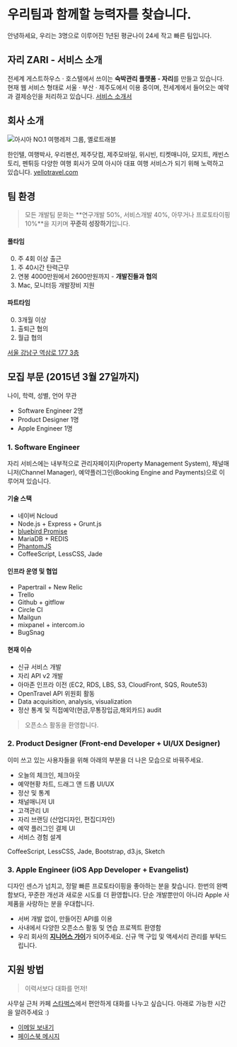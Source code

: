 # 우리팀과 함께할 능력자를 찾습니다.

안녕하세요, 우리는 3명으로 이루어진 1년된 평균나이 24세 작고 빠른 팀입니다. 

## 자리 ZARI - 서비스 소개

전세계 게스트하우스 &middot; 호스텔에서 쓰이는 **숙박관리 플랫폼 - 자리**를 만들고 있습니다. 현재 웹 서비스 형태로 서울 &middot; 부산 &middot; 제주도에서 이용 중이며, 전세계에서 들어오는 예약과 결제승인을 처리하고 있습니다. [서비스 소개서](http://zari.me/introduction)



## 회사 소개

![아시아 NO.1 여행레저 그룹, 옐로트래블](http://www.yellotravel.com/wp-content/uploads/2014/09/logo_yello@2x.png) 

한인텔, 여행박사, 우리펜션, 제주닷컴, 제주모바일, 위시빈, 티켓매니아, 모지트, 캐빈스토리, 펜튀등 다양한 여행 회사가 모여 아시아 대표 여행 서비스가 되기 위해 노력하고 있습니다. [yellotravel.com](http://yellotravel.com/)



## 팀 환경


> 모든 개발팀 문화는 **연구개발 50%, 서비스개발 40%, 아무거나 프로토타이핑 10%**을 지키며 **꾸준히 성장하기**입니다.

#### 풀타임

0. 주 4회 이상 출근 
0. 주 40시간 탄력근무
0. 연봉 4000만원에서 2600만원까지 - **개발진들과 협의**
0. Mac, 모니터등 개발장비 지원

#### 파트타임

0. 3개월 이상
0. 출퇴근 협의
0. 월급 협의 

[서울 강남구 역삼로 177 3층](http://dmaps.kr/oska)


## 모집 부문 (2015년 3월 27일까지)

나이, 학력, 성별, 언어 무관

- Software Engineer 2명
- Product Designer 1명
- Apple Engineer 1명

### 1. Software Engineer

자리 서비스에는 내부적으로 관리자페이지(Property Management System), 채널매니저(Channel Manager), 예약플러그인(Booking Engine and Payments)으로 이루어져 있습니다. 

#### 기술 스택

- 네이버 Ncloud
- Node.js + Express + Grunt.js
- [bluebird Promise](https://github.com/petkaantonov/bluebird)
- MariaDB + REDIS
- [PhantomJS](http://phantomjs.org)
- CoffeeScript, LessCSS, Jade

#### 인프라 운영 및 협업

- Papertrail + New Relic
- Trello
- Github + gitflow
- Circle CI
- Mailgun
- mixpanel + intercom.io
- BugSnag

#### 현재 이슈

- 신규 서비스 개발
- 자리 API v2 개발
- 아마존 인프라 이전 (EC2, RDS, LBS, S3, CloudFront, SQS, Route53)
- OpenTravel API 위원회 활동
- Data acquisition, analysis, visualization
- 정산 통계 및 직접예약(현금,무통장입금,해외카드) audit

> 오픈소스 활동을 환영합니다.


### 2. Product Designer (Front-end Developer + UI/UX Designer)

이미 쓰고 있는 사용자들을 위해 아래의 부분을 더 나은 모습으로 바꿔주세요.

- 오늘의 체크인, 체크아웃
- 예약현황 차트, 드래그 앤 드롭 UI/UX
- 정산 및 통계
- 채널매니저 UI
- 고객관리 UI
- 자리 브랜딩 (산업디자인, 편집디자인)
- 예약 플러그인 결제 UI
- 서비스 경험 설계

CoffeeScript, LessCSS, Jade, Bootstrap, d3.js, Sketch




### 3. Apple Engineer (iOS App Developer + Evangelist)

디자인 센스가 넘치고, 정말 빠른 프로토타이핑을 좋아하는 분을 찾습니다. 한번의 완벽함보다, 꾸준한 개선과 새로운 시도를 더 환영합니다. 단순 개발뿐만이 아니라 Apple 사 제품을 사랑하는 분을 우대합니다.

- 서버 개발 없이, 만들어진 API를 이용
- 사내에서 다양한 오픈소스 활동 및 연습 프로젝트 환영함
- 우리 회사의 [**지니어스 가이**](https://www.apple.com/retail/geniusbar/)가 되어주세요. 신규 맥 구입 및 액세서리 관리를 부탁드립니다.

## 지원 방법

> 이력서보다 대화를 먼저! 

사무실 근처 카페 [스타벅스](http://dmaps.kr/kwgg)에서 편안하게 대화를 나누고 싶습니다. 아래로 가능한 시간을 알려주세요 :)

- [이메일 보내기](mailto:jinhyuk.lee@hlabs.kr)
- [페이스북 메시지](https://www.facebook.com/jinhyuk92)
